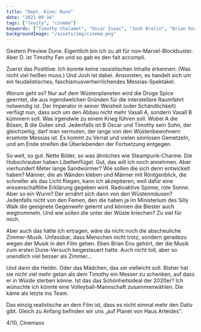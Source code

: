 ```yaml
---
title: "Dept. Kino: Dune"
date: "2021-09-16"
tags: ["levity", "cinema"]
keywords: ["Timothy Chalamet", "Oscar Isaac", "Josh Brolin", "Brian Eno", "Zendaya"]
backgroundImage: "/assets/img/cinema.png"
---
```


Gestern Preview Dune. Eigentlich bin ich zu alt für non-Marvel-Blockbuster. Aber D. ist Timothy Fan und so gab es den fait accompli.

Zuerst das Postitive: Ich konnte keine rassistischen Inhalte erkennen. (Was nicht viel heißen muss.) Und Josh ist dabei. Ansonsten, es handelt sich um ein feudalistisches, faschismusverherrlichendes Messias-Spektakel.

Worum geht es? Nur auf dem Wüstenplaneten wird die Droge Spice geerntet, die aus irgendwelchen Gründen für die interstellare Raumfahrt notwendig ist. Der Imperator in seiner Weisheit (oder Schändlichkeit) verfügt nun, dass sich um den Abbau nicht mehr Vasall A, sondern Vasall B kümmern soll. Was irgendwie zu einem Krieg führen soll. Wobei A die Bösen, B die Guten sind. Jedenfalls ist B Oscar und Timothy sein Sohn, der gleichzeitig, darf man vermuten, der lange von den Wüstenbewohnern ersehnte Messias ist. Es kommt zu Verrat und vielen sinnlosen Gemetzeln, und am Ende streifen die Überlebenden der Fortsetzung entgegen.

So weit, so gut. Nette Bilder, so was ähnliches wie Steampunk-Charme. Die Hubschrauber haben Libellenflügel. Gut, das will ich noch annehmen. Aber vierhundert Meter lange Sandwürmer? Wie sollen die sich denn entwickelt haben? Männer, die an Wänden kleben und Männer mit Röntgenblick, die schneller als das Licht fliegen, kann ich akzeptieren, weil dafür eine wissenschaftlihe Erklärung gegeben wird. Radioaktive Spinne, rote Sonne. Aber so ein Wurm? Der ernährt sich dann von den Wüstenmäusen? Jedenfalls nicht von den Femen, den die haben ja im Ministerium des Silly Walk die geeignete Gegenwehr gelernt und können die Biester auch wegtrommeln. Und wie sollen die unter der Wüste kriechen? Zu viel für mich. 

Aber auch das hätte ich ertragen, wäre da nicht noch die abscheuliche Zimmer-Musik. Unfassbar, dass Menschen nicht trotz, sondern geradezu wegen der Musik in den Film gehen. Eben Brian Eno gehört, der die Musik zum ersten Dune-Versuch beigesteuert hatte. Auch nicht toll, aber so unendlich viel besser als Zimmer...

Und dann die Heldin. Oder das Mädchen, das sie vielleicht soll. Bisher hat sie nicht viel mehr getan als dem Timothy ein Messer zu schenken, auf dass er in Würde sterben könne. Ist das das Schönheitsideal der 2020er? Ich wünschte ich könnte eine Volleyball-Mannschaft zusammenwählen. Die käme als letzte ins Team.

Das einzig realistische an dem Film ist, dass es nicht einmal mehr den Dativ gibt. Gleich zu Anfang befinden wir uns „auf Planet von Haus Arteides”.

4/10, Cinemaxx